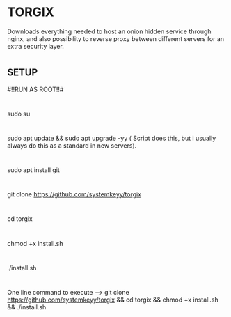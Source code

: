 # TORGIX

Downloads everything needed to host an onion hidden service through nginx, and also possibility to reverse proxy between different servers for an extra security layer.
#
#
SETUP
--------------------------
#!!RUN AS ROOT!!#
#
#
sudo su
#
#
sudo apt update && sudo apt upgrade -yy ( Script does this, but i usually always do this as a standard in new servers).
#
#
sudo apt install git
#
#
git clone https://github.com/systemkeyy/torgix
#
#
cd torgix
#
#
chmod +x install.sh
#
#
./install.sh
#
#
One line command to execute --> git clone https://github.com/systemkeyy/torgix && cd torgix && chmod +x install.sh && ./install.sh
